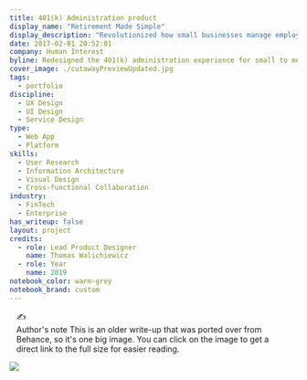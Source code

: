 ```yaml
---
title: 401(k) Administration product
display_name: "Retirement Made Simple"
display_description: "Revolutionized how small businesses manage employee benefits by turning complex 401(k) administration into an intuitive digital experience"
date: 2017-02-01 20:52:01
company: Human Interest
byline: Redesigned the 401(k) administration experience for small to medium businesses, creating an intuitive platform that simplifies complex financial processes while maintaining robust functionality and compliance requirements
cover_image: ./cutawayPreviewUpdated.jpg
tags:
  - portfolio
discipline:
  - UX Design
  - UI Design
  - Service Design
type:
  - Web App
  - Platform
skills:
  - User Research
  - Information Architecture
  - Visual Design
  - Cross-functional Collaboration
industry:
  - FinTech
  - Enterprise
has_writeup: false
layout: project
credits:
  - role: Lead Product Designer
    name: Thomas Walichiewicz
  - role: Year
    name: 2019
notebook_color: warm-grey
notebook_brand: custom
---
```


<style>
  .alert {
    margin-left: 12px;
 margin-right: 12px;
  }
</style>

<div class="alert alert-default">
  <div class="alert-inner">
    <div class="alert-icon">
      ✍️
    </div>
    <div class="alert-gutter"></div>
    <div class="alert-copy">
      <span class="alert-copy-title">Author's note</span>
      <span class="alert-copy-body">This is an older write-up that was ported over from Behance, so it's one big image. You can click on the image to get a direct link to the full size for easier reading.</span>
    </div>
  </div>
</div>

[![](cutaway.jpg)](cutaway.jpg)

